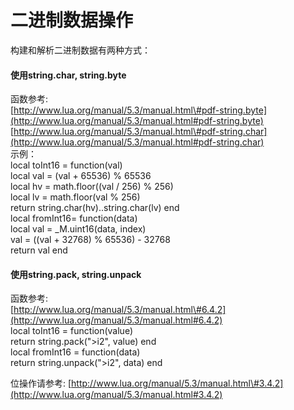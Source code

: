 

# 二进制数据操作

 

构建和解析二进制数据有两种方式：

#### 使用string.char, string.byte

 函数参考:  
[http://www.lua.org/manual/5.3/manual.html\#pdf-string.byte](http://www.lua.org/manual/5.3/manual.html#pdf-string.byte)  
[http://www.lua.org/manual/5.3/manual.html\#pdf-string.char](http://www.lua.org/manual/5.3/manual.html#pdf-string.char)  
 示例：  
 local toInt16 = function\(val\)  
 local val = \(val + 65536\) % 65536  
 local hv = math.floor\(\(val / 256\) % 256\)  
 local lv = math.floor\(val % 256\)  
 return string.char\(hv\)..string.char\(lv\) end  
 local fromInt16= function\(data\)  
 local val = \_M.uint16\(data, index\)  
 val = \(\(val + 32768\) % 65536\) - 32768  
 return val end

#### 使用string.pack, string.unpack

 函数参考:  
[http://www.lua.org/manual/5.3/manual.html\#6.4.2](http://www.lua.org/manual/5.3/manual.html#6.4.2)  
 local toInt16 = function\(value\)  
 return string.pack\("&gt;i2", value\) end  
 local fromInt16 = function\(data\)  
 return string.unpack\("&gt;i2", data\) end

 位操作请参考: [http://www.lua.org/manual/5.3/manual.html\#3.4.2](http://www.lua.org/manual/5.3/manual.html#3.4.2)


